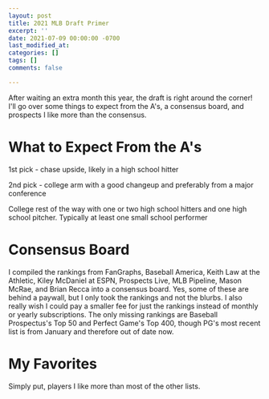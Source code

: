 ```yaml
---
layout: post
title: 2021 MLB Draft Primer
excerpt: ''
date: 2021-07-09 00:00:00 -0700
last_modified_at: 
categories: []
tags: []
comments: false

---
```

After waiting an extra month this year, the draft is right around the corner! I'll go over some things to expect from the A's, a consensus board, and prospects I like more than the consensus.

# What to Expect From the A's

1st pick - chase upside, likely in a high school hitter

2nd pick - college arm with a good changeup and preferably from a major conference

College rest of the way with one or two high school hitters and one high school pitcher. Typically at least one small school performer

# Consensus Board

I compiled the rankings from FanGraphs, Baseball America, Keith Law at the Athletic, Kiley McDaniel at ESPN, Prospects Live, MLB Pipeline, Mason McRae, and Brian Recca into a consensus board. Yes, some of these are behind a paywall, but I only took the rankings and not the blurbs. I also really wish I could pay a smaller fee for just the rankings instead of monthly or yearly subscriptions. The only missing rankings are Baseball Prospectus's Top 50 and Perfect Game's Top 400, though PG's most recent list is from January and therefore out of date now.

# My Favorites

Simply put, players I like more than most of the other lists.